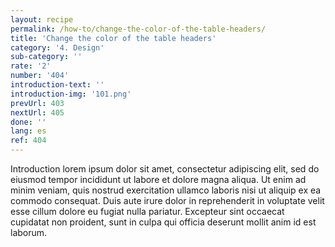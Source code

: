 ```yaml
---
layout: recipe
permalink: /how-to/change-the-color-of-the-table-headers/
title: 'Change the color of the table headers'
category: '4. Design'
sub-category: ''
rate: '2'
number: '404'
introduction-text: ''
introduction-img: '101.png'
prevUrl: 403
nextUrl: 405
done: ''
lang: es
ref: 404
---
```


Introduction lorem ipsum dolor sit amet, consectetur adipiscing elit, sed do eiusmod tempor incididunt ut labore et dolore magna aliqua. Ut enim ad minim veniam, quis nostrud exercitation ullamco laboris nisi ut aliquip ex ea commodo consequat. Duis aute irure dolor in reprehenderit in voluptate velit esse cillum dolore eu fugiat nulla pariatur. Excepteur sint occaecat cupidatat non proident, sunt in culpa qui officia deserunt mollit anim id est laborum.

